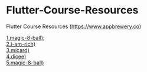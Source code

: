# Flutter-Course-Resources
Flutter Course Resources (https://www.appbrewery.co) 


[1.magic-8-ball)](https://github.com/jyshine/Flutter_05_magic-8-ball);
<br>
[2.i-am-rich)](https://github.com/jyshine/Flutter_05_magic-8-ball)
<br>
[3.micard)](https://github.com/jyshine/Flutter_05_magic-8-ball)
<br>
[4.dicee)](https://github.com/jyshine/Flutter_05_magic-8-ball)
<br>
[5.magic-8-ball)](https://github.com/jyshine/Flutter_05_magic-8-ball)

